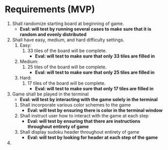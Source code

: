 # Requirements (MVP)

1. Shall randomize starting board at beginning of game.
    - **Eval: will test by running several cases to make**
        **sure that it is random and evenly distributed**
2. Shall have easy, medium, and hard difficulty settings.
    1. Easy:
        1. 33 tiles of the board will be complete.
            - **Eval: will test to make sure that only 33 tiles are filled in**
    2. Medium:
        1. 25 tiles of the board will be complete.
            - **Eval: will test to make sure that only 25 tiles are filled in**
    3. Hard:
        1. 17 tiles of the board will be complete.
            - **Eval: will test to make sure that only 17 tiles are filled in**
3. Game shall be played in the terminal
    - **Eval: will test by interacting with the game solely in the terminal**
    1. Shall incorporate various color schemes to the game
        - **Eval: will test by ensuring there is color in the terminal window**
    2. Shall instruct user how to interact with the game at each step
        - **Eval: will test by ensuring that there are instructions throughout entirety of game**
    3. Shall display sudoku header throughout entirety of game
        - **Eval: will test by looking for header at each step of the game**
4. 
